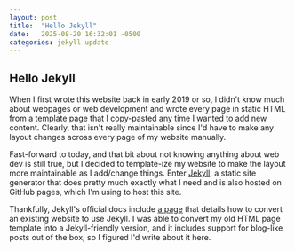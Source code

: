 ```yaml
---
layout: post
title:  "Hello Jekyll"
date:   2025-08-20 16:32:01 -0500
categories: jekyll update
---
```


## Hello Jekyll
When I first wrote this website back in early 2019 or so, I didn't know much about webpages or web development and wrote every page in static HTML from a template page that I copy-pasted any time I wanted to add new content. 
Clearly, that isn't really maintainable since I'd have to make any layout changes across every page of my website manually. 

Fast-forward to today, and that bit about not knowing anything about web dev is still true, but I decided to template-ize my website to make the layout more maintainable as I add/change things. Enter [Jekyll](https://jekyllrb.com/): a static site generator
that does pretty much exactly what I need and is also hosted on GitHub pages, which I'm using to host this site. 

Thankfully, Jekyll's official docs include [a page](https://jekyllrb.com/tutorials/convert-site-to-jekyll/) that details how to convert an existing website to use Jekyll. I was able to convert my old HTML page template into a Jekyll-friendly version, and
it includes support for blog-like posts out of the box, so I figured I'd write about it here. 